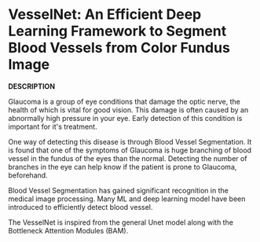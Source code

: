 # VesselNet:  An Efficient Deep Learning Framework to Segment Blood Vessels from Color Fundus Image

**DESCRIPTION**

Glaucoma is a group of eye conditions that damage the optic nerve, the health of which is vital for good vision. This damage is often caused by an abnormally high pressure in your eye. Early detection of this condition is important for it's treatment.

One way of detecting this disease is through Blood Vessel Segmentation. It is found that one of the symptoms of Glaucoma is huge branching of blood vessel in the fundus of the eyes than the normal. Detecting the number of branches in the eye can help know if the patient is prone to Glaucoma, beforehand.

Blood Vessel Segmentation has gained significant recognition in the medical image processing. Many ML and deep learning model have been introduced to efficiently detect blood vessel.

The VesselNet is inspired from the general Unet model along with the Bottleneck Attention Modules (BAM). 

